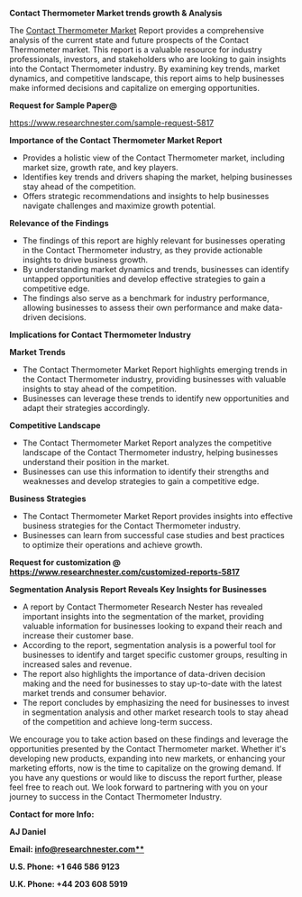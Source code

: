 ﻿<a name="_hlk167721000"></a>**Contact Thermometer Market trends growth & Analysis**

The [Contact Thermometer Market](https://www.researchnester.com/reports/contact-thermometer-market/5817) Report provides a comprehensive analysis of the current state and future prospects of the Contact Thermometer market. This report is a valuable resource for industry professionals, investors, and stakeholders who are looking to gain insights into the Contact Thermometer industry. By examining key trends, market dynamics, and competitive landscape, this report aims to help businesses make informed decisions and capitalize on emerging opportunities.

**Request for Sample Paper@**

<https://www.researchnester.com/sample-request-5817>

**Importance of the Contact Thermometer Market Report**

- Provides a holistic view of the Contact Thermometer market, including market size, growth rate, and key players.
- Identifies key trends and drivers shaping the market, helping businesses stay ahead of the competition.
- Offers strategic recommendations and insights to help businesses navigate challenges and maximize growth potential.

**Relevance of the Findings**	

- The findings of this report are highly relevant for businesses operating in the Contact Thermometer industry, as they provide actionable insights to drive business growth.
- By understanding market dynamics and trends, businesses can identify untapped opportunities and develop effective strategies to gain a competitive edge.
- The findings also serve as a benchmark for industry performance, allowing businesses to assess their own performance and make data-driven decisions.

**Implications for Contact Thermometer  Industry**

**Market Trends**

- The Contact Thermometer Market Report highlights emerging trends in the Contact Thermometer industry, providing businesses with valuable insights to stay ahead of the competition.
- Businesses can leverage these trends to identify new opportunities and adapt their strategies accordingly.

**Competitive Landscape**

- The Contact Thermometer Market Report analyzes the competitive landscape of the Contact Thermometer industry, helping businesses understand their position in the market.
- Businesses can use this information to identify their strengths and weaknesses and develop strategies to gain a competitive edge.

**Business Strategies**

- The Contact Thermometer Market Report provides insights into effective business strategies for the Contact Thermometer industry.
- Businesses can learn from successful case studies and best practices to optimize their operations and achieve growth.

**Request for customization @ <https://www.researchnester.com/customized-reports-5817>**

**Segmentation Analysis Report Reveals Key Insights for Businesses**

- A report by Contact Thermometer Research Nester has revealed important insights into the segmentation of the market, providing valuable information for businesses looking to expand their reach and increase their customer base.
- According to the report, segmentation analysis is a powerful tool for businesses to identify and target specific customer groups, resulting in increased sales and revenue.
- The report also highlights the importance of data-driven decision making and the need for businesses to stay up-to-date with the latest market trends and consumer behavior.
- The report concludes by emphasizing the need for businesses to invest in segmentation analysis and other market research tools to stay ahead of the competition and achieve long-term success.

We encourage you to take action based on these findings and leverage the opportunities presented by the Contact Thermometer market. Whether it's developing new products, expanding into new markets, or enhancing your marketing efforts, now is the time to capitalize on the growing demand. If you have any questions or would like to discuss the report further, please feel free to reach out. We look forward to partnering with you on your journey to success in the Contact Thermometer Industry.

**Contact for more Info:**

**AJ Daniel**

**Email: [info@researchnester.com**](mailto:info@researchnester.com "mailto:info@researchnester.com")**

**U.S. Phone: +1 646 586 9123**

**U.K. Phone: +44 203 608 5919**



